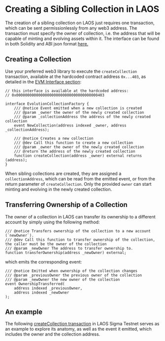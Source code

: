 # Creating a Sibling Collection in LAOS

The creation of a sibling collection on LAOS just requires one transaction, which can be sent permissionlessly from any web3 address. The transaction must specify the owner of collection, i.e. the address that will be capable of minting and evolving assets within it. The interface can be found in both Solidity and ABI json format [here.](https://github.com/freeverseio/laos/tree/main/pallets/laos-evolution/src/precompiles/evolution_collection_factory/contracts)

## Creating a Collection

Use your preferred web3 library to execute the `createCollection` transaction, available at the hardcoded contract address `0x...403`, as detailed in the [EVM Interface section](/learn/the-evm-interface):
```solidity
// this interface is available at the hardcoded address:
// 0x0000000000000000000000000000000000000403

interface EvolutionCollectionFactory {
    /// @notice Event emitted when a new collection is created
    /// @param _owner the owner of the newly created collection 
    /// @param _collectionAddress the address of the newly created collection
    event NewCollection(address indexed _owner, address _collectionAddress);

    /// @notice Creates a new collection
    /// @dev Call this function to create a new collection
    /// @param _owner the owner of the newly created collection
    /// @return the address of the newly created collection
    function createCollection(address _owner) external returns (address);
}
```
When sibling collections are created, they are assigned a `collectionAddress`, which can be read from the emitted event, or from the return parameter of `createCollection`. Only the provided `owner` can start minting and evolving in the newly created collection.

## Transferring Ownership of a Collection

The owner of a collection in LAOS can transfer its ownership to a different account by simply using the following method:
```solidity
/// @notice Transfers ownership of the collection to a new account (`newOwner`).
/// @dev Call this function to transfer ownership of the collection, the caller must be the owner of the collection
/// @param _newOwner The address to transfer ownership to.
function transferOwnership(address _newOwner) external;
```
which emits the corresponding event:
```solidity
/// @notice Emitted when ownership of the collection changes
/// @param _previousOwner the previous owner of the collection
/// @param _newOwner the new owner of the collection
event OwnershipTransferred(
    address indexed _previousOwner,
    address indexed _newOwner
);
```
## An example

The following [createCollection transaction](https://sigma.explorer.laosnetwork.io/tx/0x14047e03cfc1553e547ec4b85bfed585b5038099db92006a00ad307401174ff1) in LAOS Sigma Testnet serves as an example to explore its anatomy, as well as the event it emitted, which includes the owner and the collection address.
<figure><img src="/img/createCollectionTx.png" alt=""></img><figcaption></figcaption></figure>
